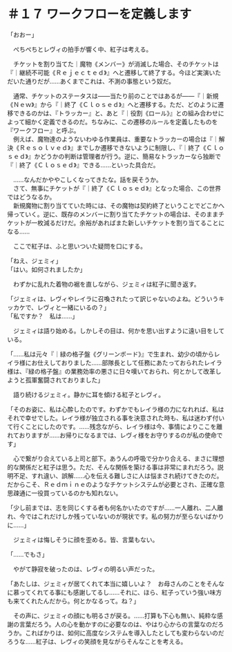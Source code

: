 # ＃１７ ワークフローを定義します

「おおー」

　ぺちぺちとレヴィの拍手が響く中、紅子は考える。

　チケットを割り当てた｜魔物《メンバー》が消滅した場合、そのチケットは『｜継続不可能《Ｒｅｊｅｃｔｅｄ》』へと遷移して終了する。今ほど実演いただいた通りだが……あくまでこれは、不測の事態という奴だ。

　通常、チケットのステータスは――当たり前のことではあるが――『｜新規《Ｎｅｗ》』から『｜終了《Ｃｌｏｓｅｄ》』へと遷移する。ただ、どのように遷移できるのかは、『トラッカー』と、あと『｜役割《ロール》』との組み合わせによって細かく定義できるのだ。ちなみに、この遷移のルールを定義したものを『ワークフロー』と呼ぶ。  
　例えば、魔物達のようないわゆる作業員は、重要なトラッカーの場合は『｜解決《Ｒｅｓｏｌｖｅｄ》』までしか遷移できないように制限し、『｜終了《Ｃｌｏｓｅｄ》』かどうかの判断は管理者が行う。逆に、簡易なトラッカーなら独断で『｜終了《Ｃｌｏｓｅｄ》』できる……といった具合だ。

　……なんだかややこしくなってきたな。話を戻そうか。  
　さて、無事にチケットが『｜終了《Ｃｌｏｓｅｄ》』となった場合、この世界ではどうなるか。  
　新規魔物に割り当てていた時には、その魔物は契約終了ということでどこかへ帰っていく。逆に、既存のメンバーに割り当てたチケットの場合は、そのままチケットが一枚減るだけだ。余裕があればまた新しいチケットを割り当てることになる……

　ここで紅子は、ふと思いついた疑問を口にする。

「ねえ、ジェミィ」  
「はい。如何されましたか」

　わずかに乱れた着物の裾を直しながら、ジェミィは紅子に聞き返す。

「ジェミィは、レヴィやレイラに召喚されたって訳じゃないのよね。どういうキッカケで、レヴィと一緒にいるの？」  
「私ですか？　私は……」

　ジェミィは語り始める。しかしその目は、何かを思い出すように遠い目をしている。

「……私は元々『｜緑の格子盤《グリーンボード》』で生まれ、幼少の頃からレイラ様にお仕えしておりました……部隊長として任務にあたっておられたレイラ様は、『緑の格子盤』の業務効率の悪さに日々嘆いておられ、何とかして改革しようと孤軍奮闘されておりました」

　語り続けるジェミィ。静かに耳を傾ける紅子とレヴィ。

「そのお姿に、私は心酔したのです。わずかでもレイラ様の力になれれば、私はそれで幸せでした。レイラ様が独立される事を決意された時も、私は迷わず付いて行くことにしたのです。……残念ながら、レイラ様は今、事情によりここを離れておりますが……お帰りになるまでは、レヴィ様をお守りするのが私の使命です」

　心で繋がり合えている上司と部下。あうんの呼吸で分かり合える、まさに理想的な関係だと紅子は思う。ただ、そんな関係を築ける事は非常にまれだろう。説明不足、すれ違い、誤解……心を伝える難しさに人は悩まされ続けてきたのだ。だからこそ、Ｒｅｄｍｉｎｅのようなチケットシステムが必要とされ、正確な意思疎通に一役買っているのかも知れない。

「少し前までは、志を同じくする者も何名かいたのですが……一人離れ、二人離れ、今ではこれだけしか残っていないのが現状です。私の努力が至らないばかりに……」

　ジェミィは悔しそうに顔を歪める。皆、言葉もない。

「……でもさ」

　やがて静寂を破ったのは、レヴィの明るい声だった。

「あたしは、ジェミィが居てくれて本当に嬉しいよ？　お母さんのことをそんなに慕ってくれてる事にも感謝してるし……それに、ほら、紅子っていう強い味方も来てくれたんだから。何とかなるって。ね？」

　その声に、ジェミィの顔にも明るさが戻る。……打算も下心も無い、純粋な感謝の言葉だろう。人の心を動かすのに必要なのは、やはり心からの言葉なのだろうか。こればかりは、如何に高度なシステムを導入したとしても変わらないのだろうな……紅子は、レヴィの笑顔を見ながらそんなことを考える。

